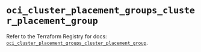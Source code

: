 # `oci_cluster_placement_groups_cluster_placement_group`

Refer to the Terraform Registry for docs: [`oci_cluster_placement_groups_cluster_placement_group`](https://registry.terraform.io/providers/oracle/oci/6.18.0/docs/resources/cluster_placement_groups_cluster_placement_group).
